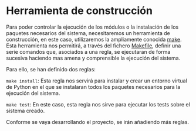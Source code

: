 # Herramienta de construcción

Para poder controlar la ejecución de los módulos o la instalación de los paquetes necesarios del sistema, necesitaremos un herramienta de construcción, en este caso, utilizaremos la ampliamente conocida [make](https://www.gnu.org/software/make/). Esta herramienta nos permitirá, a través del fichero [Makefile](../Makefile), definir una serie comandos que, asociados a una regla, se ejecutaran de forma sucesiva haciendo mas amena y comprensible la ejecución del sistema.

Para ello, se han definido dos reglas:

`make install`: Esta regla nos servirá para instalar y crear un entorno virtual de Python en el que se instalaran todos los paquetes necesarios para la ejecución del sistema.

`make test`: En este caso, esta regla nos sirve para ejecutar los tests sobre el sistema creado.

Conforme se vaya desarrollando el proyecto, se irán añadiendo más reglas.

